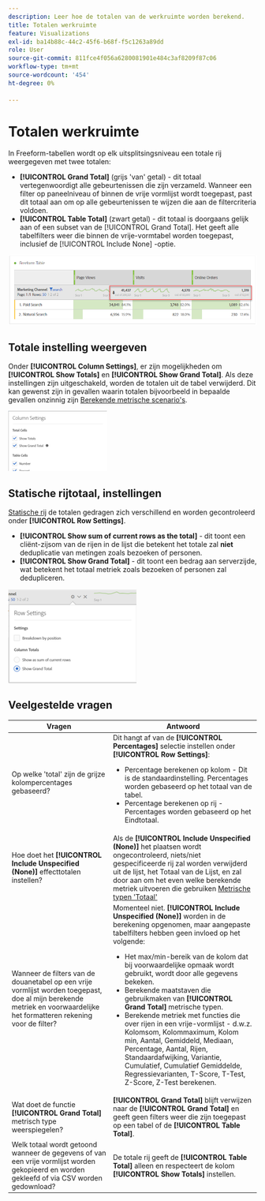 ```yaml
---
description: Leer hoe de totalen van de werkruimte worden berekend.
title: Totalen werkruimte
feature: Visualizations
exl-id: ba14b88c-44c2-45f6-b68f-f5c1263a89dd
role: User
source-git-commit: 811fce4f056a6280081901e484c3af8209f87c06
workflow-type: tm+mt
source-wordcount: '454'
ht-degree: 0%

---
```


# Totalen werkruimte

In Freeform-tabellen wordt op elk uitsplitsingsniveau een totale rij weergegeven met twee totalen:

* **[!UICONTROL Grand Total]** (grijs &#39;van&#39; getal) - dit totaal vertegenwoordigt alle gebeurtenissen die zijn verzameld. Wanneer een filter op paneelniveau of binnen de vrije vormlijst wordt toegepast, past dit totaal aan om op alle gebeurtenissen te wijzen die aan de filtercriteria voldoen.
* **[!UICONTROL Table Total]** (zwart getal) - dit totaal is doorgaans gelijk aan of een subset van de [!UICONTROL Grand Total]. Het geeft alle tabelfilters weer die binnen de vrije-vormtabel worden toegepast, inclusief de [!UICONTROL Include None] -optie.

![De Lijst van de vrije vorm die het grote totaal en het lijsttotaal benadrukt.](assets/total-row.png)

## Totale instelling weergeven

Onder **[!UICONTROL Column Settings]**, er zijn mogelijkheden om **[!UICONTROL Show Totals]** en **[!UICONTROL Show Grand Total]**. Als deze instellingen zijn uitgeschakeld, worden de totalen uit de tabel verwijderd. Dit kan gewenst zijn in gevallen waarin totalen bijvoorbeeld in bepaalde gevallen onzinnig zijn [Berekende metrische scenario&#39;s](https://experienceleague.adobe.com/docs/analytics/components/calculated-metrics/calcmetrics-reference/cm-totals.html).

![Kolominstellingen tonen vinkjes voor totalen tonen en Totaal subsidie tonen.](assets/column-settings-total.png)

## Statische rijtotaal, instellingen

[Statische rij](/help/analysis-workspace/visualizations/freeform-table/column-row-settings/manual-vs-dynamic-rows.md) de totalen gedragen zich verschillend en worden gecontroleerd onder **[!UICONTROL Row Settings]**.

* **[!UICONTROL Show sum of current rows as the total]** - dit toont een cliënt-zijsom van de rijen in de lijst die betekent het totale zal **niet** deduplicatie van metingen zoals bezoeken of personen.
* **[!UICONTROL Show Grand Total]** - dit toont een bedrag aan serverzijde, wat betekent het totaal metriek zoals bezoeken of personen zal dedupliceren.

![Rijinstellingen tonen Eindtotaal geselecteerd.](assets/static-rows.png)

## Veelgestelde vragen

| Vragen | Antwoord |
|---|---|
| Op welke &#39;total&#39; zijn de grijze kolompercentages gebaseerd? | Dit hangt af van de **[!UICONTROL Percentages]** selectie instellen onder **[!UICONTROL Row Settings]**:<ul><li>Percentage berekenen op kolom - Dit is de standaardinstelling. Percentages worden gebaseerd op het totaal van de tabel.</li><li>Percentage berekenen op rij - Percentages worden gebaseerd op het Eindtotaal.</li></ul> |
| Hoe doet het **[!UICONTROL Include Unspecified (None)]** effecttotalen instellen? | Als de **[!UICONTROL Include Unspecified (None)]** het plaatsen wordt ongecontroleerd, niets/niet gespecificeerde rij zal worden verwijderd uit de lijst, het Totaal van de Lijst, en zal door aan om het even welke berekende metriek uitvoeren die gebruiken [Metrische typen &#39;Totaal&#39;](https://experienceleague.adobe.com/docs/analytics/components/calculated-metrics/calcmetric-workflow/m-metric-type-alloc.html) |
| Wanneer de filters van de douanetabel op een vrije vormlijst worden toegepast, doe al mijn berekende metriek en voorwaardelijke het formatteren rekening voor de filter? | Momenteel niet. **[!UICONTROL Include Unspecified (None)]** worden in de berekening opgenomen, maar aangepaste tabelfilters hebben geen invloed op het volgende:<ul><li>Het max/min-bereik van de kolom dat bij voorwaardelijke opmaak wordt gebruikt, wordt door alle gegevens bekeken.</li><li>Berekende maatstaven die gebruikmaken van **[!UICONTROL Grand Total]** metrische typen.</li><li>Berekende metriek met functies die over rijen in een vrije-vormlijst - d.w.z. Kolomsom, Kolommaximum, Kolom min, Aantal, Gemiddeld, Mediaan, Percentage, Aantal, Rijen, Standaardafwijking, Variantie, Cumulatief, Cumulatief Gemiddelde, Regressievarianten, T-Score, T-Test, Z-Score, Z-Test berekenen.</li></ul> |
| Wat doet de functie **[!UICONTROL Grand Total]** metrisch type weerspiegelen? | **[!UICONTROL Grand Total]** blijft verwijzen naar de **[!UICONTROL Grand Total]** en geeft geen filters weer die zijn toegepast op een tabel of de **[!UICONTROL Table Total]**. |
| Welk totaal wordt getoond wanneer de gegevens of van een vrije vormlijst worden gekopieerd en worden gekleefd of via CSV worden gedownload? | De totale rij geeft de **[!UICONTROL Table Total]** alleen en respecteert de kolom **[!UICONTROL Show Totals]** instellen. |
